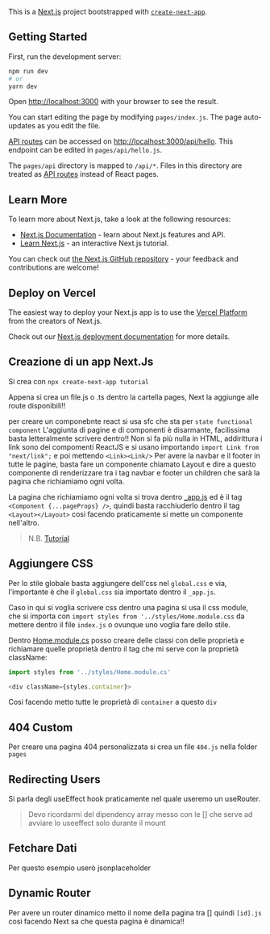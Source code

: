 This is a [Next.js](https://nextjs.org/) project bootstrapped with [`create-next-app`](https://github.com/vercel/next.js/tree/canary/packages/create-next-app).

## Getting Started

First, run the development server:

```bash
npm run dev
# or
yarn dev
```

Open [http://localhost:3000](http://localhost:3000) with your browser to see the result.

You can start editing the page by modifying `pages/index.js`. The page auto-updates as you edit the file.

[API routes](https://nextjs.org/docs/api-routes/introduction) can be accessed on [http://localhost:3000/api/hello](http://localhost:3000/api/hello). This endpoint can be edited in `pages/api/hello.js`.

The `pages/api` directory is mapped to `/api/*`. Files in this directory are treated as [API routes](https://nextjs.org/docs/api-routes/introduction) instead of React pages.

## Learn More

To learn more about Next.js, take a look at the following resources:

- [Next.js Documentation](https://nextjs.org/docs) - learn about Next.js features and API.
- [Learn Next.js](https://nextjs.org/learn) - an interactive Next.js tutorial.

You can check out [the Next.js GitHub repository](https://github.com/vercel/next.js/) - your feedback and contributions are welcome!

## Deploy on Vercel

The easiest way to deploy your Next.js app is to use the [Vercel Platform](https://vercel.com/new?utm_medium=default-template&filter=next.js&utm_source=create-next-app&utm_campaign=create-next-app-readme) from the creators of Next.js.

Check out our [Next.js deployment documentation](https://nextjs.org/docs/deployment) for more details.

## Creazione di un app Next.Js

Si crea con `npx create-next-app tutorial`

Appena si crea un file.js o .ts dentro la cartella pages, Next la aggiunge alle route disponibili!!

per creare un componebnte react si usa sfc che sta per `state functional component`
L'aggiunta di pagine e di componenti è disarmante, facilissima basta letteralmente scrivere dentro!!
Non si fa più nulla in HTML, addirittura i link sono dei compomenti ReactJS e si usano importando `import Link from "next/link";` e poi mettendo `<Link><Link/>`
Per avere la navbar e il footer in tutte le pagine, basta fare un componente chiamato Layout e dire a questo componente di renderizzare tra i tag navbar e footer un children che sarà la pagina che richiamiamo ogni volta.

La pagina che richiamiamo ogni volta si trova dentro [_app.js](pages/_app.js) ed è il tag `<Component {...pageProps} />`, quindi basta racchiuderlo dentro il tag `<Layout></Layout>` cosi facendo praticamente si mette un componente nell'altro.
> N.B. [Tutorial](https://www.youtube.com/watch?v=DGn25s42NvQ&list=PL4cUxeGkcC9g9gP2onazU5-2M-AzA8eBw&index=5)

## Aggiungere CSS

Per lo stile globale basta aggiungere dell'css nel `global.css` e via, l'importante è che il `global.css` sia importato dentro il `_app.js`.

Caso in qui si voglia scrivere css dentro una pagina si usa il css module, che si importa con `import styles from '../styles/Home.module.css` da mettere dentro il file `index.js` o ovunque uno voglia fare dello stile.

Dentro [Home.module.cs](styles/Home.module.css) posso creare delle classi con delle proprietà e richiamare quelle proprietà dentro il tag che mi serve con la proprietà className:

```js
import styles from '../styles/Home.module.cs'

<div className={styles.container}>
```

Cosi facendo metto tutte le proprietà di `container` a questo `div`

## 404 Custom

Per creare una pagina 404 personalizzata si crea un file `404.js` nella folder `pages`

## Redirecting Users

Si parla degli useEffect hook praticamente nel quale useremo un useRouter.

>Devo ricordarmi del dipendency array messo con le [] che serve ad avviare lo useeffect solo durante il mount

## Fetchare Dati

Per questo esempio userò jsonplaceholder

## Dynamic Router

Per avere un router dinamico metto il nome della pagina tra [] quindi `[id].js` cosi facendo Next sa che questa pagina è dinamica!!
